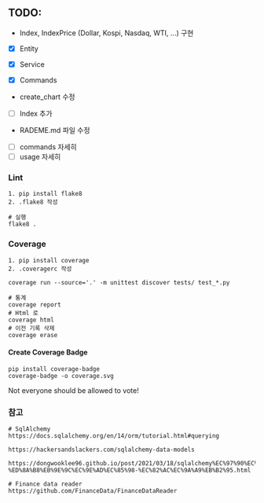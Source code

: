 ## TODO:
* Index, IndexPrice (Dollar, Kospi, Nasdaq, WTI, ...) 구현
* [X] Entity
* [X] Service
* [X] Commands
 

* create_chart 수정
* [ ] Index 추가 


* RADEME.md 파일 수정
* [ ] commands 자세히
* [ ] usage 자세히

### Lint
```shell
1. pip install flake8
2. .flake8 작성

# 실행
flake8 .
```


### Coverage
```shell
1. pip install coverage
2. .coveragerc 작성

coverage run --source='.' -m unittest discover tests/ test_*.py

# 통계
coverage report
# Html 로
coverage html
# 이전 기록 삭제
coverage erase
```

#### Create Coverage Badge
```shell
pip install coverage-badge
coverage-badge -o coverage.svg
```

Not everyone should be allowed to vote!

### 참고
```shell
# SqlAlchemy
https://docs.sqlalchemy.org/en/14/orm/tutorial.html#querying

https://hackersandslackers.com/sqlalchemy-data-models

https://dongwooklee96.github.io/post/2021/03/18/sqlalchemy%EC%97%90%EC%84%9C-%ED%8A%B8%EB%9E%9C%EC%9E%AD%EC%85%98-%EC%82%AC%EC%9A%A9%EB%B2%95.html

# Finance data reader
https://github.com/FinanceData/FinanceDataReader
```